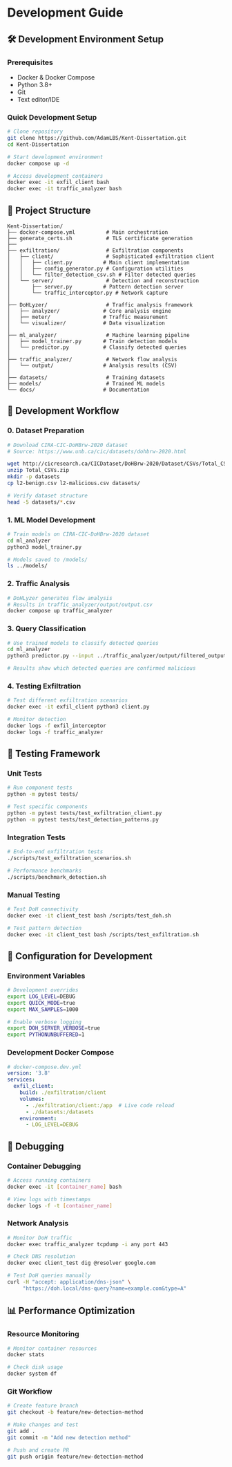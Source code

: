 # Development Guide

## 🛠️ Development Environment Setup

### Prerequisites
- Docker & Docker Compose
- Python 3.8+
- Git
- Text editor/IDE

### Quick Development Setup
```bash
# Clone repository
git clone https://github.com/AdamLBS/Kent-Dissertation.git
cd Kent-Dissertation

# Start development environment
docker compose up -d

# Access development containers
docker exec -it exfil_client bash
docker exec -it traffic_analyzer bash
```

## 📁 Project Structure

```
Kent-Dissertation/
├── docker-compose.yml          # Main orchestration
├── generate_certs.sh           # TLS certificate generation
├── 
├── exfiltration/               # Exfiltration components
│   ├── client/                 # Sophisticated exfiltration client
│   │   ├── client.py          # Main client implementation
│   │   ├── config_generator.py # Configuration utilities
│   │   └── filter_detection_csv.sh # Filter detected queries
│   └── server/                 # Detection and reconstruction
│       ├── server.py          # Pattern detection server
│       └── traffic_interceptor.py # Network capture
│
├── DoHLyzer/                   # Traffic analysis framework
│   ├── analyzer/              # Core analysis engine
│   ├── meter/                 # Traffic measurement
│   └── visualizer/            # Data visualization
│
├── ml_analyzer/                # Machine learning pipeline
│   ├── model_trainer.py       # Train detection models
│   └── predictor.py           # Classify detected queries
│
├── traffic_analyzer/           # Network flow analysis
│   └── output/                # Analysis results (CSV)
│
├── datasets/                   # Training datasets
├── models/                     # Trained ML models
└── docs/                      # Documentation
```

## 🔄 Development Workflow

### 0. Dataset Preparation
```bash
# Download CIRA-CIC-DoHBrw-2020 dataset
# Source: https://www.unb.ca/cic/datasets/dohbrw-2020.html

wget http://cicresearch.ca/CICDataset/DoHBrw-2020/Dataset/CSVs/Total_CSVs.zip
unzip Total_CSVs.zip
mkdir -p datasets
cp l2-benign.csv l2-malicious.csv datasets/

# Verify dataset structure
head -5 datasets/*.csv
```

### 1. ML Model Development
```bash
# Train models on CIRA-CIC-DoHBrw-2020 dataset
cd ml_analyzer
python3 model_trainer.py

# Models saved to /models/
ls ../models/
```

### 2. Traffic Analysis
```bash
# DoHLyzer generates flow analysis
# Results in traffic_analyzer/output/output.csv
docker compose up traffic_analyzer
```

### 3. Query Classification
```bash
# Use trained models to classify detected queries
cd ml_analyzer
python3 predictor.py --input ../traffic_analyzer/output/filtered_output.csv

# Results show which detected queries are confirmed malicious
```

### 4. Testing Exfiltration
```bash
# Test different exfiltration scenarios
docker exec -it exfil_client python3 client.py

# Monitor detection
docker logs -f exfil_interceptor
docker logs -f traffic_analyzer
```

## 🧪 Testing Framework

### Unit Tests
```bash
# Run component tests
python -m pytest tests/

# Test specific components
python -m pytest tests/test_exfiltration_client.py
python -m pytest tests/test_detection_patterns.py
```

### Integration Tests
```bash
# End-to-end exfiltration tests
./scripts/test_exfiltration_scenarios.sh

# Performance benchmarks
./scripts/benchmark_detection.sh
```

### Manual Testing
```bash
# Test DoH connectivity
docker exec -it client_test bash /scripts/test_doh.sh

# Test pattern detection
docker exec -it client_test bash /scripts/test_exfiltration.sh
```

## 🔧 Configuration for Development

### Environment Variables
```bash
# Development overrides
export LOG_LEVEL=DEBUG
export QUICK_MODE=true
export MAX_SAMPLES=1000

# Enable verbose logging
export DOH_SERVER_VERBOSE=true
export PYTHONUNBUFFERED=1
```

### Development Docker Compose
```yaml
# docker-compose.dev.yml
version: '3.8'
services:
  exfil_client:
    build: ./exfiltration/client
    volumes:
      - ./exfiltration/client:/app  # Live code reload
      - ./datasets:/datasets
    environment:
      - LOG_LEVEL=DEBUG
```

## 🐛 Debugging

### Container Debugging
```bash
# Access running containers
docker exec -it [container_name] bash

# View logs with timestamps
docker logs -f -t [container_name]

```


### Network Analysis
```bash
# Monitor DoH traffic
docker exec traffic_analyzer tcpdump -i any port 443

# Check DNS resolution
docker exec client_test dig @resolver google.com

# Test DoH queries manually
curl -H "accept: application/dns-json" \
     "https://doh.local/dns-query?name=example.com&type=A"
```

## 📊 Performance Optimization

### Resource Monitoring
```bash
# Monitor container resources
docker stats

# Check disk usage
docker system df

```

### Git Workflow
```bash
# Create feature branch
git checkout -b feature/new-detection-method

# Make changes and test
git add .
git commit -m "Add new detection method"

# Push and create PR
git push origin feature/new-detection-method
```